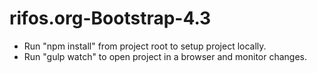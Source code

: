 # rifos.org-Bootstrap-4.3

- Run "npm install" from project root to setup project locally.
- Run "gulp watch" to open project in a browser and monitor changes.
